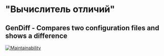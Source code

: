 # "Вычислитель отличий"
## GenDiff - Compares two configuration files and shows a difference
[![Maintainability](https://api.codeclimate.com/v1/badges/9bea08fa6ac93b2fd866/maintainability)](https://codeclimate.com/github/tychkovas/frontend-project-lvl2/maintainability)